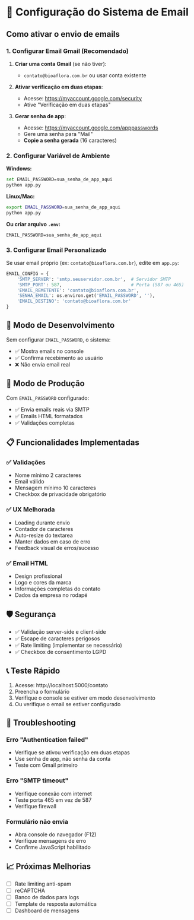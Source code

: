 # 📧 Configuração do Sistema de Email

## Como ativar o envio de emails

### 1. Configurar Email Gmail (Recomendado)

1. **Criar uma conta Gmail** (se não tiver):
   - `contato@bioaflora.com.br` ou usar conta existente

2. **Ativar verificação em duas etapas**:
   - Acesse: https://myaccount.google.com/security
   - Ative "Verificação em duas etapas"

3. **Gerar senha de app**:
   - Acesse: https://myaccount.google.com/apppasswords
   - Gere uma senha para "Mail"
   - **Copie a senha gerada** (16 caracteres)

### 2. Configurar Variável de Ambiente

**Windows:**
```bash
set EMAIL_PASSWORD=sua_senha_de_app_aqui
python app.py
```

**Linux/Mac:**
```bash
export EMAIL_PASSWORD=sua_senha_de_app_aqui
python app.py
```

**Ou criar arquivo `.env`:**
```env
EMAIL_PASSWORD=sua_senha_de_app_aqui
```

### 3. Configurar Email Personalizado

Se usar email próprio (ex: `contato@bioaflora.com.br`), edite em `app.py`:

```python
EMAIL_CONFIG = {
    'SMTP_SERVER': 'smtp.seuservidor.com.br',  # Servidor SMTP
    'SMTP_PORT': 587,                          # Porta (587 ou 465)
    'EMAIL_REMETENTE': 'contato@bioaflora.com.br',
    'SENHA_EMAIL': os.environ.get('EMAIL_PASSWORD', ''),
    'EMAIL_DESTINO': 'contato@bioaflora.com.br'
}
```

## 🧪 Modo de Desenvolvimento

Sem configurar `EMAIL_PASSWORD`, o sistema:
- ✅ Mostra emails no console
- ✅ Confirma recebimento ao usuário  
- ❌ Não envia email real

## 🚀 Modo de Produção

Com `EMAIL_PASSWORD` configurado:
- ✅ Envia emails reais via SMTP
- ✅ Emails HTML formatados
- ✅ Validações completas

## 📋 Funcionalidades Implementadas

### ✅ Validações
- Nome mínimo 2 caracteres
- Email válido
- Mensagem mínimo 10 caracteres
- Checkbox de privacidade obrigatório

### ✅ UX Melhorada
- Loading durante envio
- Contador de caracteres
- Auto-resize do textarea
- Manter dados em caso de erro
- Feedback visual de erros/sucesso

### ✅ Email HTML
- Design profissional
- Logo e cores da marca
- Informações completas do contato
- Dados da empresa no rodapé

## 🛡️ Segurança

- ✅ Validação server-side e client-side
- ✅ Escape de caracteres perigosos
- ✅ Rate limiting (implementar se necessário)
- ✅ Checkbox de consentimento LGPD

## 📞 Teste Rápido

1. Acesse: http://localhost:5000/contato
2. Preencha o formulário
3. Verifique o console se estiver em modo desenvolvimento
4. Ou verifique o email se estiver configurado

## 🔧 Troubleshooting

### Erro "Authentication failed"
- Verifique se ativou verificação em duas etapas
- Use senha de app, não senha da conta
- Teste com Gmail primeiro

### Erro "SMTP timeout"
- Verifique conexão com internet
- Teste porta 465 em vez de 587
- Verifique firewall

### Formulário não envia
- Abra console do navegador (F12)
- Verifique mensagens de erro
- Confirme JavaScript habilitado

## 📈 Próximas Melhorias

- [ ] Rate limiting anti-spam
- [ ] reCAPTCHA
- [ ] Banco de dados para logs
- [ ] Template de resposta automática
- [ ] Dashboard de mensagens